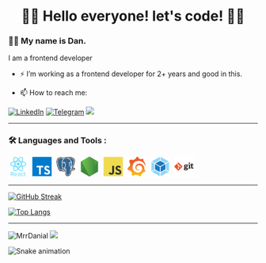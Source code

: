 <div id="header" align="center">
  <h1>
   👨‍💻 Hello everyone! let's code! 👨‍💻
  </h1>
</div>

### :man_technologist: My name is Dan.
I am a frontend developer
- :zap: I’m working as a frontend developer for 2+ years and good in this.

- :mailbox: How to reach me:

[![LinkedIn](https://img.shields.io/badge/LinkedIn-0077B5?style=for-the-badge&logo=linkedin&logoColor=white)](/)
[![Telegram](https://img.shields.io/badge/Telegram-2CA5E0?style=for-the-badge&logo=telegram&logoColor=white)](/)
<a href="mailto:rod.isir@gmail.com"><img src="https://img.shields.io/badge/Gmail-D14836?style=for-the-badge&logo=gmail&logoColor=white"></a>

---

### :hammer_and_wrench: Languages and Tools :
<div>
  <img src="https://github.com/devicons/devicon/blob/master/icons/react/react-original-wordmark.svg" title="React" alt="React" width="40" height="40"/>&nbsp;
  <img src="https://github.com/devicons/devicon/blob/master/icons/typescript/typescript-original.svg" title="Typescript" alt="typescript" width="40" height="40"/>&nbsp;
  <img src="https://github.com/devicons/devicon/blob/master/icons/postgresql/postgresql-original.svg"  title="PSQL" alt="PSQL" width="40" height="40"/>&nbsp;
  <img src="https://github.com/devicons/devicon/blob/master/icons/nodejs/nodejs-original.svg" title="NodeJS" alt="NodeJS" width="40" height="40"/>&nbsp;
  <img src="https://github.com/devicons/devicon/blob/master/icons/javascript/javascript-original.svg" title="JavaScript" alt="JavaScript" width="40" height="40"/>&nbsp;
  <img src="https://github.com/devicons/devicon/blob/master/icons/grafana/grafana-original.svg" title="Grafana" alt="Grafana" width="40" height="40"/>&nbsp;
  <img src="https://github.com/devicons/devicon/blob/master/icons/webpack/webpack-original.svg" title="Webpack"  alt="Webpack" width="40" height="40"/>&nbsp;
  <img src="https://github.com/devicons/devicon/blob/master/icons/git/git-original-wordmark.svg" title="Git" **alt="Git" width="40" height="40"/>
</div>

---
[![GitHub Streak](http://github-readme-streak-stats.herokuapp.com?user=MrrDanial&theme=dark&background=000000)](https://git.io/MrrDanial)

[![Top Langs](https://github-readme-stats.vercel.app/api/top-langs/?username=MrrDanial&layout=compact&theme=vision-friendly-dark)](https://github.com/anuraghazra/github-readme-stats)

---

<p>
<img  src="https://github-readme-stats.vercel.app/api/top-langs/?username=MrrDanial&layout=compact&title_color=f34f29&text_color=000000&icon_color=FF6C00&locale=" alt="MrrDanial" height="150px"/> 
<img src="https://github-readme-stats.vercel.app/api?username=MrrDanial&show_icons=true&&count_private=true&include_all_commits=true&custom_title=My%20stats%20around%20here&title_color=f34f29&text_color=000000&icon_color=FF6C00&locale=" height="150px"></p>

![Snake animation](https://github.com/MaksimNikolaev/NikolaevMaksim/blob/main/Images/github-contribution-grid-snake.svg)
